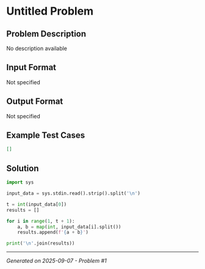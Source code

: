 # Untitled Problem

## Problem Description
No description available

## Input Format
Not specified

## Output Format
Not specified

## Example Test Cases
```json
[]
```

## Solution
```python
import sys

input_data = sys.stdin.read().strip().split('\n')

t = int(input_data[0])
results = []

for i in range(1, t + 1):
    a, b = map(int, input_data[i].split())
    results.append(f'{a + b}')

print('\n'.join(results))
```

---
*Generated on 2025-09-07 - Problem #1*